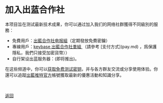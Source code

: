 # 加入出蓝合作社

本项目旨在测试最新技术成果，你可以通过加入我们的网络社群獲得不同級別的服務：
<ul>
<li>免費用戶：<a href="https://t.me/outlinex">出藍合作社电报組</a>（定期發放免費密鑰）
<li>專線用戶：<a href="https://keybase.io/team/outliners">keybase 出藍合作社羣組 </a>（請參考 [支付方式](pay.md) ，爲保護隱私，我們只接受加密貨幣））
<li>自行架设出蓝服务器：(即将推出)。
</ul>

在这些频道中，你可以<a href="getkey.html">获取免费测试密钥</a>，并与各方群友交流或分享使用体验。你還可以追蹤<a href="https://twitter.com/outline_x">出藍推特官方</a>帳號獲取最新的優惠活動和知識分享。

<br><br><a href="https://outliners.github.io/">返回</a>
